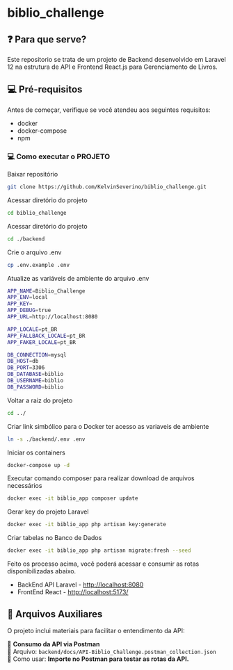 # biblio_challenge

## ❓ Para que serve?
Este repositorio se trata de um projeto de Backend desenvolvido em Laravel 12 na estrutura de API e Frontend React.js para Gerenciamento de Livros.

## 💻 Pré-requisitos
Antes de começar, verifique se você atendeu aos seguintes requisitos:
* docker
* docker-compose
* npm

### 💻 Como executar o PROJETO

Baixar repositório
```sh
git clone https://github.com/KelvinSeverino/biblio_challenge.git
```

Acessar diretório do projeto
```sh
cd biblio_challenge
```

Acessar diretório do projeto
```sh
cd ./backend
```

Crie o arquivo .env
```sh
cp .env.example .env
```

Atualize as variáveis de ambiente do arquivo .env
```sh
APP_NAME=Biblio_Challenge
APP_ENV=local
APP_KEY=
APP_DEBUG=true
APP_URL=http://localhost:8080

APP_LOCALE=pt_BR
APP_FALLBACK_LOCALE=pt_BR
APP_FAKER_LOCALE=pt_BR

DB_CONNECTION=mysql
DB_HOST=db
DB_PORT=3306
DB_DATABASE=biblio
DB_USERNAME=biblio
DB_PASSWORD=biblio
```

Voltar a raiz do projeto
```sh
cd ../
```

Criar link simbólico para o Docker ter acesso as variaveis de ambiente
```sh
ln -s ./backend/.env .env
```

Iniciar os containers
```sh
docker-compose up -d
```

Executar comando composer para realizar download de arquivos necessários
```sh
docker exec -it biblio_app composer update
```

Gerar key do projeto Laravel
```sh
docker exec -it biblio_app php artisan key:generate
```

Criar tabelas no Banco de Dados
```sh
docker exec -it biblio_app php artisan migrate:fresh --seed
```

Feito os processo acima, você poderá acessar e consumir as rotas disponibilizadas abaixo.

* BackEnd API Laravel - [http://localhost:8080](http://localhost:8080)
* FrontEnd React - [http://localhost:5173/](http://localhost:5173/)

## 📂 Arquivos Auxiliares
O projeto inclui materiais para facilitar o entendimento da API:

📌 **Consumo da API via Postman**  
📜 Arquivo: `backend/docs/API-Biblio_Challenge.postman_collection.json`  
📜 Como usar: **Importe no Postman para testar as rotas da API.**
